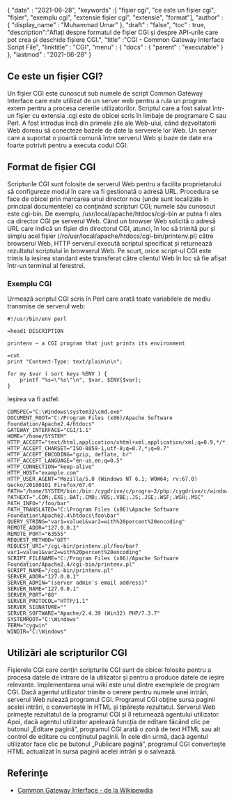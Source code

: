 {
  "date" : "2021-06-28",
  "keywords" :[ "fișier cgi", "ce este un fișier cgi", "fișier", "exemplu cgi", "extensie fișier cgi", "extensie", "format"],
  "author" : {
    "display_name" : "Muhammad Umar"
},
  "draft" : "false",
  "toc" : true,
  "description":"Aflați despre formatul de fișier CGI și despre API-urile care pot crea și deschide fișiere CGI.",
  "title" :"CGI - Common Gateway Interface Script File",
  "linktitle" : "CGI",
  "menu" : {
    "docs" : {
      "parent" : "executable"
}
},
  "lastmod" : "2021-06-28"
}

## Ce este un fișier CGI?
Un fișier CGI este cunoscut sub numele de script Common Gateway Interface care este utilizat de un server web pentru a rula un program extern pentru a procesa cererile utilizatorilor. Scriptul care a fost salvat într-un fișier cu extensia .cgi este de obicei scris în limbaje de programare C sau Perl. A fost introdus încă din primele zile ale Web-ului, când dezvoltatorii Web doreau să conecteze bazele de date la serverele lor Web. Un server care a suportat o poartă comună între serverul Web și baze de date era foarte potrivit pentru a executa codul CGI.

## Format de fișier CGI
Scripturile CGI sunt folosite de serverul Web pentru a facilita proprietarului să configureze modul în care va fi gestionată o adresă URL. Procedura se face de obicei prin marcarea unui director nou (unde sunt localizate în principal documentele) ca conţinând scripturi CGI; numele său cunoscut este cgi-bin. De exemplu, /usr/local/apache/htdocs/cgi-bin ar putea fi ales ca director CGI pe serverul Web. Când un browser Web solicită o adresă URL care indică un fișier din directorul CGI, atunci, în loc să trimită pur și simplu acel fișier (/ro/usr/local/apache/htdocs/cgi-bin/printenv.pl) către browserul Web, HTTP serverul execută scriptul specificat și returnează rezultatul scriptului în browserul Web. Pe scurt, orice script-ul CGI este trimis la ieșirea standard este transferat către clientul Web în loc să fie afișat într-un terminal al ferestrei.

### Exemplu CGI

Urmează scriptul CGI scris în Perl care arată toate variabilele de mediu transmise de serverul web:
```
#!/usr/bin/env perl

=head1 DESCRIPTION

printenv — a CGI program that just prints its environment

=cut
print "Content-Type: text/plain\n\n";

for my $var ( sort keys %ENV ) {
    printf "%s=\"%s\"\n", $var, $ENV{$var};
}
```

Ieșirea va fi astfel:
```
COMSPEC="C:\Windows\system32\cmd.exe"
DOCUMENT_ROOT="C:/Program Files (x86)/Apache Software Foundation/Apache2.4/htdocs"
GATEWAY_INTERFACE="CGI/1.1"
HOME="/home/SYSTEM"
HTTP_ACCEPT="text/html,application/xhtml+xml,application/xml;q=0.9,*/*;q=0.8"
HTTP_ACCEPT_CHARSET="ISO-8859-1,utf-8;q=0.7,*;q=0.7"
HTTP_ACCEPT_ENCODING="gzip, deflate, br"
HTTP_ACCEPT_LANGUAGE="en-us,en;q=0.5"
HTTP_CONNECTION="keep-alive"
HTTP_HOST="example.com"
HTTP_USER_AGENT="Mozilla/5.0 (Windows NT 6.1; WOW64; rv:67.0) Gecko/20100101 Firefox/67.0"
PATH="/home/SYSTEM/bin:/bin:/cygdrive/c/progra~2/php:/cygdrive/c/windows/system32:..."
PATHEXT=".COM;.EXE;.BAT;.CMD;.VBS;.VBE;.JS;.JSE;.WSF;.WSH;.MSC"
PATH_INFO="/foo/bar"
PATH_TRANSLATED="C:\Program Files (x86)\Apache Software Foundation\Apache2.4\htdocs\foo\bar"
QUERY_STRING="var1=value1&var2=with%20percent%20encoding"
REMOTE_ADDR="127.0.0.1"
REMOTE_PORT="63555"
REQUEST_METHOD="GET"
REQUEST_URI="/cgi-bin/printenv.pl/foo/bar?var1=value1&var2=with%20percent%20encoding"
SCRIPT_FILENAME="C:/Program Files (x86)/Apache Software Foundation/Apache2.4/cgi-bin/printenv.pl"
SCRIPT_NAME="/cgi-bin/printenv.pl"
SERVER_ADDR="127.0.0.1"
SERVER_ADMIN="(server admin's email address)"
SERVER_NAME="127.0.0.1"
SERVER_PORT="80"
SERVER_PROTOCOL="HTTP/1.1"
SERVER_SIGNATURE=""
SERVER_SOFTWARE="Apache/2.4.39 (Win32) PHP/7.3.7"
SYSTEMROOT="C:\Windows"
TERM="cygwin"
WINDIR="C:\Windows"
```
## Utilizări ale scripturilor CGI
Fișierele CGI care conțin scripturile CGI sunt de obicei folosite pentru a procesa datele de intrare de la utilizator și pentru a produce datele de ieșire relevante. Implementarea unui wiki este unul dintre exemplele de program CGI. Dacă agentul utilizator trimite o cerere pentru numele unei intrări, serverul Web rulează programul CGI. Programul CGI obține sursa paginii acelei intrări, o convertește în HTML și tipărește rezultatul. Serverul Web primește rezultatul de la programul CGI și îl returnează agentului utilizator. Apoi, dacă agentul utilizator apelează funcția de editare făcând clic pe butonul „Editare pagină”, programul CGI arată o zonă de text HTML sau alt control de editare cu conținutul paginii. În cele din urmă, dacă agentul utilizator face clic pe butonul „Publicare pagină”, programul CGI convertește HTML actualizat în sursa paginii acelei intrări și o salvează.



## Referințe

* [Common Gateway Interface - de la Wikipewdia](https://en.wikipedia.org/wiki/Common_Gateway_Interface)

